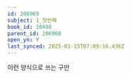 ```yaml
---
id: 206969
subject: 1_첫번째
book_id: 10498
parent_id: 206968
open_yn: Y
last_synced: 2025-01-15T07:09:16.436Z
---
```

이런 양식으로 쓰는 구만